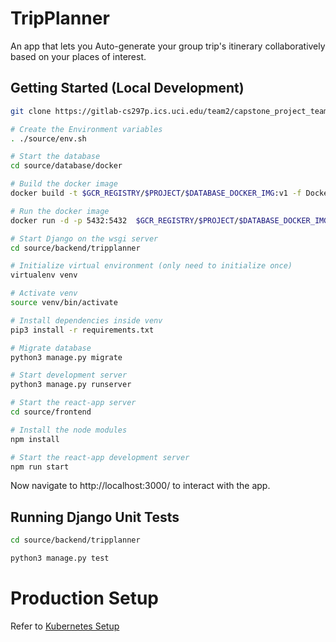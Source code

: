 # TripPlanner

An app that lets you Auto-generate your group trip's itinerary collaboratively based on your places of interest.

## Getting Started (Local Development)

```bash
git clone https://gitlab-cs297p.ics.uci.edu/team2/capstone_project_team2.git

# Create the Environment variables
. ./source/env.sh

# Start the database
cd source/database/docker

# Build the docker image
docker build -t $GCR_REGISTRY/$PROJECT/$DATABASE_DOCKER_IMG:v1 -f Dockerfile .

# Run the docker image
docker run -d -p 5432:5432  $GCR_REGISTRY/$PROJECT/$DATABASE_DOCKER_IMG:v1 --name database

# Start Django on the wsgi server
cd source/backend/tripplanner

# Initialize virtual environment (only need to initialize once)
virtualenv venv

# Activate venv
source venv/bin/activate

# Install dependencies inside venv
pip3 install -r requirements.txt

# Migrate database
python3 manage.py migrate

# Start development server
python3 manage.py runserver

# Start the react-app server
cd source/frontend

# Install the node modules
npm install

# Start the react-app development server
npm run start

```

Now navigate to http://localhost:3000/ to interact with the app.

## Running Django Unit Tests
```bash
cd source/backend/tripplanner

python3 manage.py test

```

# Production Setup 
Refer to [Kubernetes Setup](k8s-setup.md)